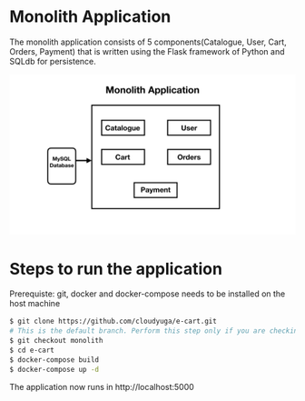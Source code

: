 # Monolith Application

The monolith application consists of 5 components(Catalogue, User, Cart, Orders, Payment) that is written using the Flask framework of Python and SQLdb for persistence.

![](images/Monolith.jpeg?raw=true)

# Steps to run the application
Prerequiste: git, docker and docker-compose needs to be installed on the host machine

```sh
$ git clone https://github.com/cloudyuga/e-cart.git
# This is the default branch. Perform this step only if you are checking out from any other branch to this one
$ git checkout monolith
$ cd e-cart
$ docker-compose build
$ docker-compose up -d
```
The application now runs in http://localhost:5000
